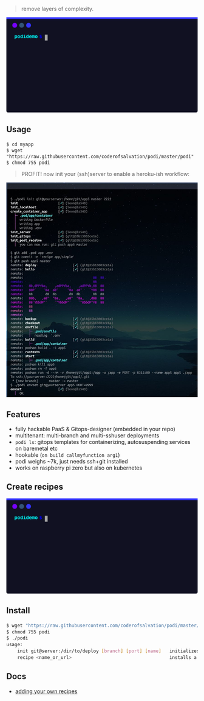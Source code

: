 > remove layers of complexity.

![](./doc/intro.svg)

## Usage

```
$ cd myapp 
$ wget "https://raw.githubusercontent.com/coderofsalvation/podi/master/podi"
$ chmod 755 podi
```

> PROFIT! now init your (ssh)server to enable a heroku-ish workflow:

![](./doc/workflow.jpg)

## Features

* fully hackable PaaS & Gitops-designer (embedded in your repo)
* multitenant: multi-branch and multi-sshuser deployments 
* `podi ls`: gitops templates for containerizing, autosuspending services on baremetal etc
* hookable (`on build callmyfunction arg1`)
* podi weighs ~7k, just needs ssh+git installed
* works on raspberry pi zero but also on kubernetes

## Create recipes

![](./doc/extend.svg)

## Install

```bash
$ wget "https://raw.githubusercontent.com/coderofsalvation/podi/master/podi"
$ chmod 755 podi
$ ./podi
usage: 
    init git@server:/dir/to/deploy [branch] [port] [name]   initializes a deployment 
    recipe <name_or_url>                                    installs a recipe from podi repo or url
```

## Docs

* [adding your own recipes](doc/recipes.md)
